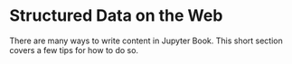 Structured Data on the Web
=======================

There are many ways to write content in Jupyter Book. This short section
covers a few tips for how to do so.
